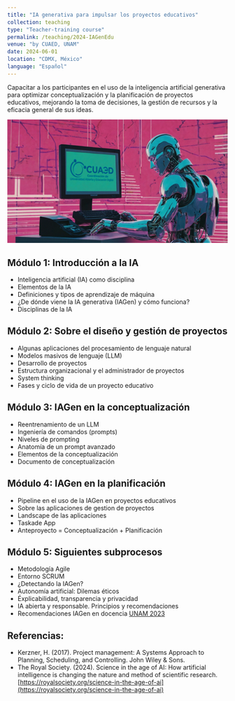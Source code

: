 ```yaml
---
title: "IA generativa para impulsar los proyectos educativos"
collection: teaching
type: "Teacher-training course"
permalink: /teaching/2024-IAGenEdu
venue: "by CUAED, UNAM"
date: 2024-06-01
location: "CDMX, México"
language: "Español"
---
```


Capacitar a los participantes en el uso de la inteligencia artificial generativa para optimizar conceptualización y la planificación de proyectos educativos, mejorando la toma de decisiones, la gestión de recursos y la eficacia general de sus ideas.

![Illustration](/images/RB_G.png)

Módulo 1: Introducción a la IA
------
* Inteligencia artificial (IA) como disciplina
* Elementos de la IA
* Definiciones y tipos de aprendizaje de máquina
* ¿De dónde viene la IA generativa (IAGen) y cómo funciona?
* Disciplinas de la IA

Módulo 2: Sobre el diseño y gestión de proyectos
------
* Algunas aplicaciones del procesamiento de lenguaje natural
* Modelos masivos de lenguaje (LLM)
* Desarrollo de proyectos
* Estructura organizacional y el administrador de proyectos
* System thinking
* Fases y ciclo de vida de un proyecto educativo

Módulo 3: IAGen en la conceptualización
------
* Reentrenamiento de un LLM
* Ingeniería de comandos (prompts)
* Niveles de prompting
* Anatomía de un prompt avanzado
* Elementos de la conceptualización
* Documento de conceptualización

Módulo 4: IAGen en la planificación
------
* Pipeline en el uso de la IAGen en proyectos educativos
* Sobre las aplicaciones de gestion de proyectos
* Landscape de las aplicaciones
* Taskade App
* Anteproyecto = Conceptualización + Planificación

Módulo 5: Siguientes subprocesos
------
* Metodología Agile
* Entorno SCRUM
* ¿Detectando la IAGen?
* Autonomía artificial: Dilemas éticos
* Éxplicabilidad, transparencia y privacidad
* IA abierta y responsable. Principios y recomendaciones
* Recomendaciones IAGen en docencia [UNAM 2023](https://iagenedu.unam.mx/recomendaciones/)

Referencias:
------
* Kerzner, H. (2017). Project management: A Systems Approach to Planning, Scheduling, and Controlling. John Wiley & Sons.
* The Royal Society. (2024). Science in the age of AI: How artificial intelligence is changing the nature and method of scientific research. [https://royalsociety.org/science-in-the-age-of-ai](https://royalsociety.org/science-in-the-age-of-ai)






